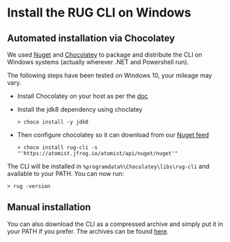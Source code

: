 # Install the RUG CLI on Windows

## Automated installation via Chocolatey

We used [Nuget](https://docs.nuget.org/) and 
[Chocolatey](https://chocolatey.org/) to package and distribute the CLI on
Windows systems (actually wherever .NET and Powershell run).

The following steps have been tested on Windows 10, your mileage may vary.

* Install Chocolatey on your host as per the [doc](https://chocolatey.org/install)
* Install the jdk8 dependency using choclatey
  
  ```
  > choco install -y jdk8
  ```

* Then configure chocolatey so it can download from our 
  [Nuget feed](https://atomist.jfrog.io/atomist/api/nuget/nuget)

  ```
  > choco install rug-cli -s "'https://atomist.jfrog.io/atomist/api/nuget/nuget'"
  ```

The CLI will be installed in `%programdata%\Chocolatey\libs\rug-cli` and 
available to your PATH. You can now run:

```
> rug -version
```

## Manual installation 

You can also download the CLI as a compressed archive and simply put it in
your PATH if you prefer. The archives can be found 
[here](https://atomist.jfrog.io/atomist/libs-release/com/atomist/rug-cli/).

